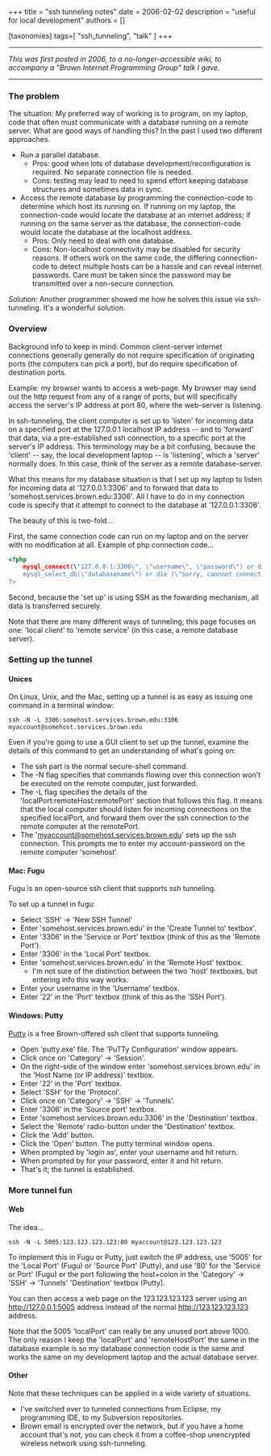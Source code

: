 +++
title = "ssh tunneling notes"
date = 2006-02-02
description = "useful for local development"
authors = []

[taxonomies]
tags=[ "ssh_tunneling", "talk" ]
+++

---

_This was first posted in 2006, to a no-longer-accessible wiki, to accompany a "Brown Internet Programming Group" talk I gave._

---

### The problem

The situation: My preferred way of working is to program, on my laptop, code that often must communicate with a database running on a remote server. What are good ways of handling this?
In the past I used two different approaches.

* Run a parallel database.
    * Pros: good when lots of database development/reconfiguration is required. No separate connection file is needed.
    * Cons: testing may lead to need to spend effort keeping database structures and sometimes data in sync.
* Access the remote database by programming the connection-code to determine which host its running on. If running on my laptop, the connection-code would locate the database at an internet address; if running on the same server as the database, the connection-code would locate the database at the localhost address.
    * Pros: Only need to deal with one database.
    * Cons: Non-localhost connectivity may be disabled for security reasons. If others work on the same code, the differing connection-code to detect multiple hosts can be a hassle and can reveal internet passwords. Care must be taken since the password may be transmitted over a non-secure connection.

*Solution:* Another programmer showed me how he solves this issue via ssh-tunneling. It's a wonderful solution.

### Overview

Background info to keep in mind: Common client-server internet connections generally generally do not require specification of originating ports (the computers can pick a port), but do require specification of destination ports.

Example: my browser wants to access a web-page. My browser may send out the http request from any of a range of ports, but will specifically access the server's IP address at port 80, where the web-server is listening.

In ssh-tunneling, the client computer is set up to 'listen' for incoming data on a specified port at the 127.0.0.1 localhost IP address -- and to 'forward' that data, via a pre-established ssh connection, to a specific port at the server's IP address. This terminology may be a bit confusing, because the 'client' -- say, the local development laptop -- is 'listening', which a 'server' normally does. In this case, think of the server as a remote database-server.

What this means for my database situation is that I set up my laptop to listen for incoming data at '127.0.0.1:3306' and to forward that data to 'somehost.services.brown.edu:3306'. All I have to do in my connection code is specify that it attempt to connect to the database at '127.0.0.1:3306'.

The beauty of this is two-fold...

First, the same connection code can run on my laptop and on the server with no modification at all. Example of php connection code...

```php
<?php
    mysql_connect(\"127.0.0.1:3306\", \"username\", \"password\") or die (\"Sorry, cannot connect to server\");
    mysql_select_db(\"databasename\") or die (\"Sorry, cannnot connect to database\");
?>
```

Second, because the 'set up' is using SSH as the fowarding mechanism, all data is transferred securely.

Note that there are many different ways of tunneling; this page focuses on one: 'local client' to 'remote service' (in this case, a remote database server).

### Setting up the tunnel

#### Unices

On Linux, Unix, and the Mac, setting up a tunnel is as easy as issuing one command in a terminal window:

    ssh -N -L 3306:somehost.services.brown.edu:3306 myaccount@somehost.services.brown.edu

Even if you're going to use a GUI client to set up the tunnel, examine the details of this command to get an understanding of what's going on:

* The ssh part is the normal secure-shell command.
* The -N flag specifies that commands flowing over this connection won't be executed on the remote computer, just forwarded.
* The -L flag specifies the details of the 'localPort:remoteHost:remotePort' section that follows this flag. It means that the local computer should listen for incoming connections on the specified localPort, and forward them over the ssh connection to the remote computer at the remotePort.
* The 'myaccount@somehost.services.brown.edu' sets up the ssh connection. This prompts me to enter my account-password on the remote computer 'somehost'.

#### Mac: Fugu

Fugu is an open-source ssh client that supports ssh tunneling.

To set up a tunnel in fugu:

* Select 'SSH' -> 'New SSH Tunnel'
* Enter 'somehost.services.brown.edu' in the 'Create Tunnel to' textbox'.
* Enter '3306' in the 'Service or Port' textbox (think of this as the 'Remote Port').
* Enter '3306' in the 'Local Port' textbox.
* Enter 'somehost.services.brown.edu' in the 'Remote Host' textbox.
    * I'm not sure of the distinction between the two 'host' textboxes, but entering info this way works.
* Enter your username in the 'Username' textbox.
* Enter '22' in the 'Port' textbox (think of this as the 'SSH Port').

#### Windows: Putty

[Putty](http://software.brown.edu/dist/w-putty.html) is a free Brown-offered ssh client that supports tunneling.

* Open 'putty.exe' file. The 'PuTTy Configuration' window appears.
* Click once on 'Category' -> 'Session'.
* On the right-side of the window enter 'somehost.services.brown.edu' in the 'Host Name (or IP address)' textbox.
* Enter '22' in the 'Port' textbox.
* Select 'SSH' for the 'Protocol'.
* Click once on 'Category' -> 'SSH' -> 'Tunnels'.
* Enter '3306' in the 'Source port' textbox.
* Enter 'somehost.services.brown.edu:3306' in the 'Destination' textbox.
* Select the 'Remote' radio-button under the 'Destination' textbox.
* Click the 'Add' button.
* Click the 'Open' button. The putty terminal window opens.
* When prompted by 'login as', enter your username and hit return.
* When prompted by for your password, enter it and hit return.
* That's it; the tunnel is established.

### More tunnel fun

#### Web

The idea...

    ssh -N -L 5005:123.123.123.123:80 myaccount@123.123.123.123

To implement this in Fugu or Putty, just switch the IP address, use '5005' for the 'Local Port' (Fugu) or 'Source Port' (Putty), and use '80' for the 'Service or Port' (Fugu) or the port following the host+colon in the 'Category' -> 'SSH' -> 'Tunnels' 'Destination' textbox (Putty).

You can then access a web page on the 123.123.123.123 server using an http://127.0.0.1:5005 address instead of the normal http://123.123.123.123 address.

Note that the 5005 'localPort' can really be any unused port above 1000. The only reason I keep the 'localPort' and 'remoteHostPort' the same in the database example is so my database connection code is the same and works the same on my development laptop and the actual database server.

#### Other

Note that these techniques can be applied in a wide variety of situations. 
 * I've switched over to tunneled connections from Eclipse, my programming IDE, to my Subversion repositories. 
 * Brown email is encrypted over the network, but if you have a home account that's not, you can check it from a coffee-shop unencrypted wireless network using ssh-tunneling.
